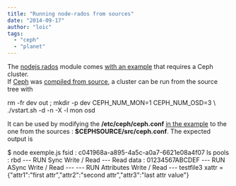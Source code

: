 ```yaml
---
title: "Running node-rados from sources"
date: "2014-09-17"
author: "loic"
tags: 
  - "ceph"
  - "planet"
---
```


The [nodejs rados](https://github.com/ksperis/node-rados) module comes [with an example](https://github.com/ksperis/node-rados/blob/master/example.js) that requires a Ceph cluster.  
If [Ceph](http://ceph.com/) was [compiled from source](http://ceph.com/docs/master/install/build-ceph/), a cluster can be run from the source tree with

rm -fr dev out ;  mkdir -p dev
CEPH\_NUM\_MON=1 CEPH\_NUM\_OSD=3 \\
 ./vstart.sh -d -n -X -l mon osd

It can be used by modifying the **/etc/ceph/ceph.conf** [in the example](https://github.com/ksperis/node-rados/blob/master/example.js#L8) to the one from the sources : **$CEPHSOURCE/src/ceph.conf**. The expected output is

$ node exemple.js
fsid : c041968a-a895-4a5c-a0a7-6621e08a4f07
ls pools : rbd
 --- RUN Sync Write / Read ---
Read data : 01234567ABCDEF
 --- RUN ASync Write / Read ---
 --- RUN Attributes Write / Read ---
testfile3 xattr = {"attr1":"first attr","attr2":"second attr","attr3":"last attr value"}

